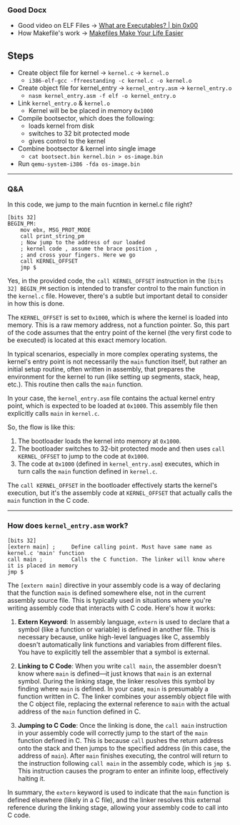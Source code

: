 
### Good Docx

- Good video on ELF Files -> [What are Executables? | bin 0x00](https://youtu.be/WnqOhgI_8wA?si=UlrFWdSw87M_L417)
- How Makefile's work -> [Makefiles Make Your Life Easier](https://youtu.be/yWLkyN_Satk)

## Steps 

- Create object file for kernel -> `kernel.c` -> `kernel.o`
  - `i386-elf-gcc -ffreestanding -c kernel.c -o kernel.o`
- Create object file for kernel_entry -> `kernel_entry.asm` -> `kernel_entry.o`
  - `nasm kernel_entry.asm -f elf -o kernel_entry.o`
- Link `kernel_entry.o` & `kernel.o`
  - Kernel will be be placed in memory `0x1000`
- Compile bootsector, which does the following: 
  - loads kernel from disk 
  - switches to 32 bit protected mode 
  - gives control to the kernel
- Combine bootsector & kernel into single image
  - `cat bootsect.bin kernel.bin > os-image.bin`
- Run `qemu-system-i386 -fda os-image.bin`

---

### Q&A
In this code, we jump to the main fucntion in kernel.c file right?
```
[bits 32]
BEGIN_PM:
    mov ebx, MSG_PROT_MODE
    call print_string_pm
    ; Now jump to the address of our loaded
    ; kernel code , assume the brace position ,
    ; and cross your fingers. Here we go    
    call KERNEL_OFFSET
    jmp $
```

Yes, in the provided code, the `call KERNEL_OFFSET` instruction in the `[bits 32] BEGIN_PM` section is intended to transfer control to the main function in the `kernel.c` file. However, there's a subtle but important detail to consider in how this is done. 

The `KERNEL_OFFSET` is set to `0x1000`, which is where the kernel is loaded into memory. This is a raw memory address, not a function pointer. So, this part of the code assumes that the entry point of the kernel (the very first code to be executed) is located at this exact memory location.

In typical scenarios, especially in more complex operating systems, the kernel's entry point is not necessarily the `main` function itself, but rather an initial setup routine, often written in assembly, that prepares the environment for the kernel to run (like setting up segments, stack, heap, etc.). This routine then calls the `main` function.

In your case, the `kernel_entry.asm` file contains the actual kernel entry point, which is expected to be loaded at `0x1000`. This assembly file then explicitly calls `main` in `kernel.c`.

So, the flow is like this:
1. The bootloader loads the kernel into memory at `0x1000`.
2. The bootloader switches to 32-bit protected mode and then uses `call KERNEL_OFFSET` to jump to the code at `0x1000`.
3. The code at `0x1000` (defined in `kernel_entry.asm`) executes, which in turn calls the `main` function defined in `kernel.c`.

The `call KERNEL_OFFSET` in the bootloader effectively starts the kernel's execution, but it's the assembly code at `KERNEL_OFFSET` that actually calls the `main` function in the C code.

---

### How does `kernel_entry.asm` work?

```
[bits 32]
[extern main] ;     Define calling point. Must have same name as kernel.c 'main' function
call main ;         Calls the C function. The linker will know where it is placed in memory
jmp $
```

The `[extern main]` directive in your assembly code is a way of declaring that the function `main` is defined somewhere else, not in the current assembly source file. This is typically used in situations where you're writing assembly code that interacts with C code. Here's how it works:

1. **Extern Keyword**: In assembly language, `extern` is used to declare that a symbol (like a function or variable) is defined in another file. This is necessary because, unlike high-level languages like C, assembly doesn't automatically link functions and variables from different files. You have to explicitly tell the assembler that a symbol is external.

2. **Linking to C Code**: When you write `call main`, the assembler doesn't know where `main` is defined—it just knows that `main` is an external symbol. During the linking stage, the linker resolves this symbol by finding where `main` is defined. In your case, `main` is presumably a function written in C. The linker combines your assembly object file with the C object file, replacing the external reference to `main` with the actual address of the `main` function defined in C.

3. **Jumping to C Code**: Once the linking is done, the `call main` instruction in your assembly code will correctly jump to the start of the `main` function defined in C. This is because `call` pushes the return address onto the stack and then jumps to the specified address (in this case, the address of `main`). After `main` finishes executing, the control will return to the instruction following `call main` in the assembly code, which is `jmp $`. This instruction causes the program to enter an infinite loop, effectively halting it.

In summary, the `extern` keyword is used to indicate that the `main` function is defined elsewhere (likely in a C file), and the linker resolves this external reference during the linking stage, allowing your assembly code to call into C code.